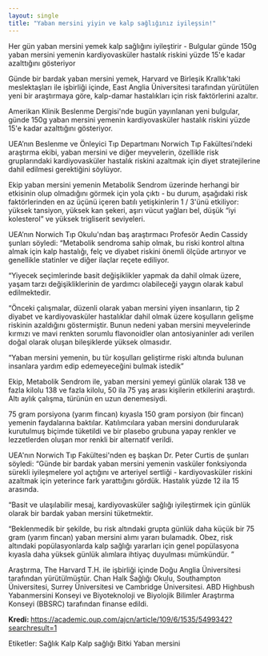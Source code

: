 ```yaml
---
layout: single
title: "Yaban mersini yiyin ve kalp sağlığınız iyileşsin!"
---
```

Her gün yaban mersini yemek kalp sağlığını iyileştirir - Bulgular günde 150g yaban mersini yemenin kardiyovasküler hastalık riskini yüzde 15'e kadar azalttığını gösteriyor

Günde bir bardak yaban mersini yemek, Harvard ve Birleşik Krallık'taki meslektaşları ile işbirliği içinde, East Anglia Üniversitesi tarafından yürütülen yeni bir araştırmaya göre, kalp-damar hastalıkları için risk faktörlerini azaltır.

Amerikan Klinik Beslenme Dergisi'nde bugün yayınlanan yeni bulgular, günde 150g yaban mersini yemenin kardiyovasküler hastalık riskini yüzde 15'e kadar azalttığını gösteriyor.

UEA’nın Beslenme ve Önleyici Tıp Departmanı Norwich Tıp Fakültesi’ndeki araştırma ekibi, yaban mersini ve diğer meyvelerin, özellikle risk gruplarındaki kardiyovasküler hastalık riskini azaltmak için diyet stratejilerine dahil edilmesi gerektiğini söylüyor.

<script async src="//pagead2.googlesyndication.com/pagead/js/adsbygoogle.js"></script>
<ins class="adsbygoogle"
     style="display:block; text-align:center;"
     data-ad-layout="in-article"
     data-ad-format="fluid"
     data-ad-client="ca-pub-7868661326160958"
     data-ad-slot="3072558811"></ins>
<script>
     (adsbygoogle = window.adsbygoogle || []).push({});
</script>

Ekip yaban mersini yemenin Metabolik Sendrom üzerinde herhangi bir etkisinin olup olmadığını görmek için yola çıktı - bu durum, aşağıdaki risk faktörlerinden en az üçünü içeren batılı yetişkinlerin 1 / 3'ünü etkiliyor: yüksek tansiyon, yüksek kan şekeri, aşırı vücut yağları bel, düşük “iyi kolesterol” ve yüksek trigliserit seviyeleri.

UEA’nın Norwich Tıp Okulu'ndan baş araştırmacı Profesör Aedin Cassidy şunları söyledi: “Metabolik sendroma sahip olmak, bu riski kontrol altına almak için kalp hastalığı, felç ve diyabet riskini önemli ölçüde artırıyor ve genellikle statinler ve diğer ilaçlar reçete ediliyor.

“Yiyecek seçimlerinde basit değişiklikler yapmak da dahil olmak üzere, yaşam tarzı değişikliklerinin de yardımcı olabileceği yaygın olarak kabul edilmektedir.

“Önceki çalışmalar, düzenli olarak yaban mersini yiyen insanların, tip 2 diyabet ve kardiyovasküler hastalıklar dahil olmak üzere koşulların gelişme riskinin azaldığını göstermiştir. Bunun nedeni yaban mersini meyvelerinde kırmızı ve mavi renkten sorumlu flavonoidler olan antosiyaninler adı verilen doğal olarak oluşan bileşiklerde yüksek olmasıdır.

“Yaban mersini yemenin, bu tür koşulları geliştirme riski altında bulunan insanlara yardım edip edemeyeceğini bulmak istedik”

<script async src="//pagead2.googlesyndication.com/pagead/js/adsbygoogle.js"></script>
<ins class="adsbygoogle"
     style="display:block; text-align:center;"
     data-ad-layout="in-article"
     data-ad-format="fluid"
     data-ad-client="ca-pub-7868661326160958"
     data-ad-slot="3072558811"></ins>
<script>
     (adsbygoogle = window.adsbygoogle || []).push({});
</script>

Ekip, Metabolik Sendrom ile, yaban mersini yemeyi günlük olarak 138 ve fazla kilolu 138 ve fazla kilolu, 50 ila 75 yaş arası kişilerin etkilerini araştırdı. Altı aylık çalışma, türünün en uzun denemesiydi.

75 gram porsiyona (yarım fincan) kıyasla 150 gram porsiyon (bir fincan) yemenin faydalarına baktılar. Katılımcılara yaban mersini dondurularak kurutulmuş biçimde tüketildi ve bir plasebo grubuna yapay renkler ve lezzetlerden oluşan mor renkli bir alternatif verildi.

UEA'nın Norwich Tıp Fakültesi'nden eş başkan Dr. Peter Curtis de şunları söyledi: “Günde bir bardak yaban mersini yemenin vasküler fonksiyonda sürekli iyileşmelere yol açtığını ve arteriyel sertliği - kardiyovasküler riskini azaltmak için yeterince fark yarattığını gördük. Hastalık yüzde 12 ila 15 arasında.

“Basit ve ulaşılabilir mesaj, kardiyovasküler sağlığı iyileştirmek için günlük olarak bir bardak yaban mersini tüketmektir.

“Beklenmedik bir şekilde, bu risk altındaki grupta günlük daha küçük bir 75 gram (yarım fincan) yaban mersini alımı yararı bulamadık. Obez, risk altındaki popülasyonlarda kalp sağlığı yararları için genel popülasyona kıyasla daha yüksek günlük alımlara ihtiyaç duyulması mümkündür. ”

Araştırma, The Harvard T.H. ile işbirliği içinde Doğu Anglia Üniversitesi tarafından yürütülmüştür. Chan Halk Sağlığı Okulu, Southampton Üniversitesi, Surrey Üniversitesi ve Cambridge Üniversitesi. ABD Highbush Yabanmersini Konseyi ve Biyoteknoloji ve Biyolojik Bilimler Araştırma Konseyi (BBSRC) tarafından finanse edildi.

<p class="notice--info"><strong>Kredi: </strong><a href="https://academic.oup.com/ajcn/article/109/6/1535/5499342?searchresult=1">https://academic.oup.com/ajcn/article/109/6/1535/5499342?searchresult=1</a></p>

Etiketler: <a class="btn btn--primary">Sağlık</a> <a class="btn btn--primary">Kalp</a> <a class="btn btn--primary">Kalp sağlığı</a> <a class="btn btn--primary">Bitki</a> <a class="btn btn--primary">Yaban mersini</a>
